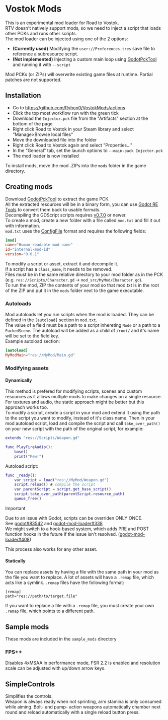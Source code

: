 # Vostok Mods
This is an experimental mod loader for Road to Vostok.  
RTV doesn't natively support mods, so we need to inject a script that loads other PCKs and runs other scripts.  
The mod loader can be injected using one of the 2 options:  
* **(Currently used)** Modifying the `user://Preferences.tres` save file to reference a subresource script.  
* **(Not implemented)** Injecting a custom main loop using [GodotPckTool](https://github.com/hhyyrylainen/GodotPckTool)   and running it with `--script`  

Mod PCKs (or ZIPs) will overwrite existing game files at runtime. Partial patches are not supported.  

## Installation
* Go to https://github.com/Ryhon0/VostokMods/actions  
* Click the top most workflow run with the green tick
* Download the `Injector.pck` file from the "Artifacts" section at the bottom of the page
* Right click Road to Vostok in your Steam library and select "Manage>Browse local files"
* Move the downloaded file into the folder
* Right click Road to Vostok again and select "Properties..."
* In the "General" tab, set the launch options to `--main-pack Injector.pck`  
* The mod loader is now installed  

To install mods, move the mod .ZIPs into the `mods` folder in the game directory.  

## Creating mods
Download [GodotPckTool](https://github.com/hhyyrylainen/GodotPckTool) to extract the game PCK.  
All the extracted resources will be in a binary form, you can use [Godot RE Tools](https://github.com/bruvzg/gdsdecomp) to convert them back to usable formats.  
Decompiling the GDScript scripts requires [v0.7.0](https://github.com/bruvzg/gdsdecomp/releases/tag/v0.7.0) or newer.  
To create a mod, create a new folder with a file called `mod.txt` and fill it out with information.  
`mod.txt` uses the [ConfigFile](https://docs.godotengine.org/en/stable/classes/class_configfile.html) format and requires the following fields:
```toml
[mod]
name="Human-readable mod name"
id="internal-mod-id"
version="0.0.1"
```
To modify a script or asset, extract it and decompile it.  
If a script has a `class_name`, it needs to be removed.  
Files must be in the same relative directory to your mod folder as in the PCK (e.g. `res://Scripts/Character.gd` -> `mod_src/MyMod/Character.gd`).  
To run the mod, ZIP the contents of your mod so that mod.txt is in the root of the ZIP and put it in the `mods` folder next to the game executable.

### Autoloads
Mod autoloads let you run scripts when the mod is loaded. They can be defined in the `[autoload]` section in `mod.txt`.  
The value of a field must be a path to a script inhereting `Node` or a path to a `PackedScene`. The autoload will be added as a child of `/root/` and it's name will be set to the field key.  
Example autoload section:
```toml
[autoload]
MyModMain="res://MyMod/Main.gd"
```

### Modifying assets
#### Dynamically
This method is prefered for modifying scripts, scenes and custom resources as it allows multiple mods to make changes on a single resource. For textures and audio, the static approach might be better but this approach works too.  
To modify a script, create a script in your mod and extend it using the path to the script you want to modify, instead of it's class name. Then in your mod autoload script, load and compile the script and call `take_over_path()` on your new script with the path of the original script, for example:  
```gd
extends "res://Scripts/Weapon.gd"

func PlayFireAudio():
	base()
	print("Pew!")
```
Autoload script:
```gd
func _ready():
	var script = load("res://MyMod/Weapon.gd")
	script.reload() # compile the script
	var parentScript = script.get_base_script()
	script.take_over_path(parentScript.resource_path)
	queue_free()
```
> [!IMPORTANT]  
> Due to an issue with Godot, scripts can be overriden ONLY ONCE.  
> See [godot#83542](https://github.com/godotengine/godot/issues/83542) and [godot-mod-loader#338](https://github.com/GodotModding/godot-mod-loader/issues/338)  
> We might switch to a hook-based system, which adds PRE and POST function hooks in the future if the issue isn't resolved. ([godot-mod-loader#408](https://github.com/GodotModding/godot-mod-loader/pull/408))

This process also works for any other asset.

#### Statically
You can replace assets by having a file with the same path in your mod as the file you want to replace. A lot of assets will have a `.remap` file, which acts like a symlink. `.remap` files have the following format:
```
[remap]
path="res://path/to/target.file"
```
If you want to replace a file with a `.remap` file, you must create your own `.remap` file, which points to a different path.

## Sample mods
These mods are included in the `sample_mods` directory
### FPS++
Disables 4xMSAA in performance mode, FSR 2.2 is enabled and resolution scale can be adjusted with up/down arrow keys.  
## SimpleControls
Simplifies the controls.  
Weapon is always ready when not sprinting, arm stamina is only consumed while aiming.  Bolt- and pump- action weapons automatically chamber next round and reload automatically with a single reload button press.